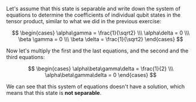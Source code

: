 Let's assume that this state is separable and write down the system of equations to determine the coefficients of individual qubit states in the tensor product, similar to what we did in the previous exercise:

$$
\begin{cases}
\alpha\gamma = \frac{1}{\sqrt2} \\\ \alpha\delta = 0 \\\ \beta \gamma = 0 \\\ \beta \delta = \frac{1}{\sqrt2}
\end{cases}
$$

Now let's multiply the first and the last equations, and the second and the third equations:

$$
\begin{cases}
\alpha\beta\gamma\delta = \frac{1}{2} \\\ \alpha\beta\gamma\delta = 0
\end{cases}
$$

We can see that this system of equations doesn't have a solution, which means that this state is **not separable**.
